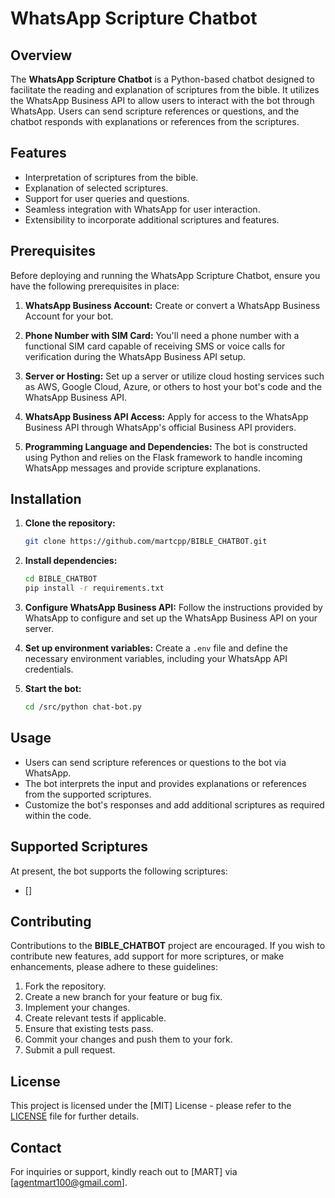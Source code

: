 # WhatsApp Scripture Chatbot

## Overview

The **WhatsApp Scripture Chatbot** is a Python-based chatbot designed to facilitate the reading and explanation of scriptures from the bible. It utilizes the WhatsApp Business API to allow users to interact with the bot through WhatsApp. Users can send scripture references or questions, and the chatbot responds with explanations or references from the scriptures.

## Features

- Interpretation of scriptures from the bible.
- Explanation of selected scriptures.
- Support for user queries and questions.
- Seamless integration with WhatsApp for user interaction.
- Extensibility to incorporate additional scriptures and features.

## Prerequisites

Before deploying and running the WhatsApp Scripture Chatbot, ensure you have the following prerequisites in place:

1. **WhatsApp Business Account:** Create or convert a WhatsApp Business Account for your bot.

2. **Phone Number with SIM Card:** You'll need a phone number with a functional SIM card capable of receiving SMS or voice calls for verification during the WhatsApp Business API setup.

3. **Server or Hosting:** Set up a server or utilize cloud hosting services such as AWS, Google Cloud, Azure, or others to host your bot's code and the WhatsApp Business API.

4. **WhatsApp Business API Access:** Apply for access to the WhatsApp Business API through WhatsApp's official Business API providers.

5. **Programming Language and Dependencies:** The bot is constructed using Python and relies on the Flask framework to handle incoming WhatsApp messages and provide scripture explanations.

## Installation

1. **Clone the repository:**
   ```bash
   git clone https://github.com/martcpp/BIBLE_CHATBOT.git
   ```

2. **Install dependencies:**
   ```bash
   cd BIBLE_CHATBOT
   pip install -r requirements.txt
   ```

3. **Configure WhatsApp Business API:** Follow the instructions provided by WhatsApp to configure and set up the WhatsApp Business API on your server.

4. **Set up environment variables:** Create a `.env` file and define the necessary environment variables, including your WhatsApp API credentials.

5. **Start the bot:**
   ```bash
   cd /src/python chat-bot.py
   ```

## Usage

- Users can send scripture references or questions to the bot via WhatsApp.
- The bot interprets the input and provides explanations or references from the supported scriptures.
- Customize the bot's responses and add additional scriptures as required within the code.

## Supported Scriptures

At present, the bot supports the following scriptures:

- []

## Contributing

Contributions to the **BIBLE_CHATBOT** project are encouraged. If you wish to contribute new features, add support for more scriptures, or make enhancements, please adhere to these guidelines:

1. Fork the repository.
2. Create a new branch for your feature or bug fix.
3. Implement your changes.
4. Create relevant tests if applicable.
5. Ensure that existing tests pass.
6. Commit your changes and push them to your fork.
7. Submit a pull request.

## License

This project is licensed under the [MIT] License - please refer to the [LICENSE](https://github.com/git/git-scm.com/blob/main/MIT-LICENSE.txt) file for further details.

## Contact

For inquiries or support, kindly reach out to [MART] via [agentmart100@gmail.com].
```